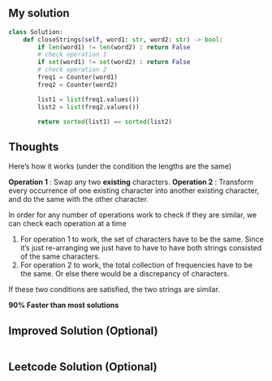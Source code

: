 ## My solution

```python
class Solution:
    def closeStrings(self, word1: str, word2: str) -> bool:
        if len(word1) != len(word2) : return False
        # check operation 1
        if set(word1) != set(word2) : return False
        # check operation 2
        freq1 = Counter(word1)
        freq2 = Counter(word2)

        list1 = list(freq1.values())
        list2 = list(freq2.values())

        return sorted(list1) == sorted(list2)
```

## Thoughts

Here’s how it works (under the condition the lengths are the same)

**Operation 1** : Swap any two **existing** characters.
**Operation 2** : Transform every occurrence of one existing character into another existing character, and do the same with the other character.

In order for any number of operations work to check if they are similar, we can check each operation at a time

1. For operation 1 to work, the set of characters have to be the same. Since it’s just re-arranging we just have to have to have both strings consisted of the same characters.
2. For operation 2 to work, the total collection of frequencies have to be the same. Or else there would be a discrepancy of characters.

If these two conditions are satisfied, the two strings are similar.

**90% Faster than most solutions**
## Improved Solution (Optional)

```python

```

## Leetcode Solution (Optional)

```python

```